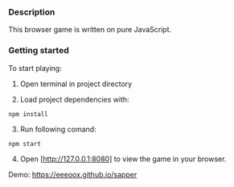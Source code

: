 ### Description

This browser game is written on pure JavaScript.

### Getting started

To start playing:

1. Open terminal in project directory

2. Load project dependencies with:

`npm install`

3. Run following comand: 

`npm start`

4. Open [http://127.0.0.1:8080] to view the game in your browser.

Demo: https://eeeoox.github.io/sapper

